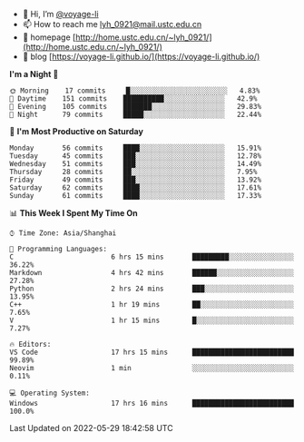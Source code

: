 - 👋 Hi, I’m [@voyage-li](https://github.com/voyage-li/)
- 📫 How to reach me [lyh_0921@mail.ustc.edu.cn](mailto:lyh_0921@mail.ustc.edu.cn)
- 👯 homepage [http://home.ustc.edu.cn/~lyh_0921/](http://home.ustc.edu.cn/~lyh_0921/)
- 🥤 blog [https://voyage-li.github.io/](https://voyage-li.github.io/)

<!--START_SECTION:waka-->
**I'm a Night 🦉** 

```text
🌞 Morning    17 commits     █░░░░░░░░░░░░░░░░░░░░░░░░   4.83% 
🌆 Daytime    151 commits    ██████████░░░░░░░░░░░░░░░   42.9% 
🌃 Evening    105 commits    ███████░░░░░░░░░░░░░░░░░░   29.83% 
🌙 Night      79 commits     █████░░░░░░░░░░░░░░░░░░░░   22.44%

```
📅 **I'm Most Productive on Saturday** 

```text
Monday       56 commits     ████░░░░░░░░░░░░░░░░░░░░░   15.91% 
Tuesday      45 commits     ███░░░░░░░░░░░░░░░░░░░░░░   12.78% 
Wednesday    51 commits     ███░░░░░░░░░░░░░░░░░░░░░░   14.49% 
Thursday     28 commits     ██░░░░░░░░░░░░░░░░░░░░░░░   7.95% 
Friday       49 commits     ███░░░░░░░░░░░░░░░░░░░░░░   13.92% 
Saturday     62 commits     ████░░░░░░░░░░░░░░░░░░░░░   17.61% 
Sunday       61 commits     ████░░░░░░░░░░░░░░░░░░░░░   17.33%

```


📊 **This Week I Spent My Time On** 

```text
⌚︎ Time Zone: Asia/Shanghai

💬 Programming Languages: 
C                        6 hrs 15 mins       █████████░░░░░░░░░░░░░░░░   36.22% 
Markdown                 4 hrs 42 mins       ██████░░░░░░░░░░░░░░░░░░░   27.28% 
Python                   2 hrs 24 mins       ███░░░░░░░░░░░░░░░░░░░░░░   13.95% 
C++                      1 hr 19 mins        ██░░░░░░░░░░░░░░░░░░░░░░░   7.65% 
V                        1 hr 15 mins        █░░░░░░░░░░░░░░░░░░░░░░░░   7.27%

🔥 Editors: 
VS Code                  17 hrs 15 mins      █████████████████████████   99.89% 
Neovim                   1 min               ░░░░░░░░░░░░░░░░░░░░░░░░░   0.11%

💻 Operating System: 
Windows                  17 hrs 16 mins      █████████████████████████   100.0%

```


 Last Updated on 2022-05-29 18:42:58 UTC
<!--END_SECTION:waka-->
